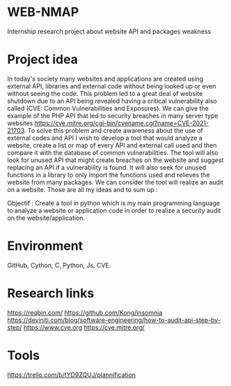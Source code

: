 # WEB-NMAP
Internship research project about website API and packages weakness

# Project idea 
In today's society many websites and applications are created using external API, libraries and external code without being looked up or even without seeing the code. This problem led to a great deal of website shutdown due to an API being revealed having a critical vulnerability also called (CVE: Common Vulnerabilities and Exposures). We can give the example of the PHP API that led to security breaches in many server type websites https://cve.mitre.org/cgi-bin/cvename.cgi?name=CVE-2021-21703. To solve this problem and create awareness about the use of external codes and API I wish to develop a tool that would analyze a website, create a list or map of every API and external call used and then compare it with the database of common vulnerabilities. The tool will also look for unused API that might create breaches on the website and suggest replacing an API if a vulnerability is found. It will also seek for unused functions in a library to only import the functions used and relieves the website from many packages.
We can consider the tool will realize an audit on a website.
Those are all my ideas and to sum up :

Objectif : Create a tool in python which is my main programming language to analyze a website or application code in order to realize a security audit on the website/application.

# Environment
GitHub, Cython, C, Python, Js, CVE.

# Research links
https://reqbin.com/
https://github.com/Kong/insomnia
https://deviniti.com/blog/software-engineering/how-to-audit-api-step-by-step/
https://www.cve.org
https://cve.mitre.org/

# Tools
https://trello.com/b/tYD9ZQUJ/plannification 


 
